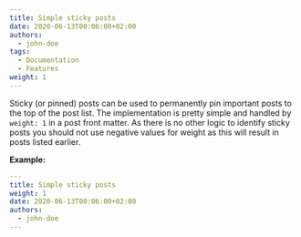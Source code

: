 ```yaml
---
title: Simple sticky posts
date: 2020-06-13T00:06:00+02:00
authors:
  - john-doe
tags:
  - Documentation
  - Features
weight: 1
---
```


Sticky (or pinned) posts can be used to permanently pin important posts to the top of the post list. The implementation is pretty simple and handled by `weight: 1` in a post front matter. As there is no other logic to identify sticky posts you should not use negative values for weight as this will result in posts listed earlier.

**Example:**

```YAML
---
title: Simple sticky posts
weight: 1
date: 2020-06-13T00:06:00+02:00
authors:
  - john-doe
---
```
